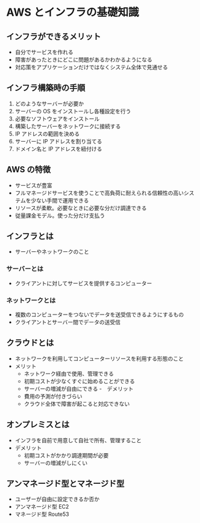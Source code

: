 # AWS とインフラの基礎知識

## インフラができるメリット

- 自分でサービスを作れる
- 障害があったときにどこに問題があるかわかるようになる
- 対応策をアプリケーションだけではなくシステム全体で見通せる

## インフラ構築時の手順

1. どのようなサーバーが必要か
2. サーバーの OS をインストールし各種設定を行う
3. 必要なソフトウェアをインストール
4. 構築したサーバーをネットワークに接続する
5. IP アドレスの範囲を決める
6. サーバーに IP アドレスを割り当てる
7. ドメイン名と IP アドレスを紐付ける

## AWS の特徴

- サービスが豊富
- フルマネージドサービスを使うことで高負荷に耐えられる信頼性の高いシステムを少ない手間で運用できる
- リソースが柔軟。必要なときに必要な分だけ調達できる
- 従量課金モデル。使った分だけ支払う

## インフラとは

- サーバーやネットワークのこと

### サーバーとは

- クライアントに対してサービスを提供するコンピューター

### ネットワークとは

- 複数のコンピューターをつないでデータを送受信できるようにするもの
- クライアントとサーバー間でデータの送受信

## クラウドとは

- ネットワークを利用してコンピューターリソースを利用する形態のこと
- メリット
  - ネットワーク経由で使用、管理できる
  - 初期コストが少なくすぐに始めることができる
  - サーバーの増減が自由にできる
-　デメリット
  - 費用の予測が付きづらい
  - クラウド全体で障害が起こると対応できない

## オンプレミスとは

- インフラを自前で用意して自社で所有、管理すること
- デメリット
  - 初期コストがかかり調達期間が必要
  - サーバーの増減がしにくい

## アンマネージド型とマネージド型

- ユーザーが自由に設定できるか否か
- アンマネージド型 EC2
- マネージド型 Route53

